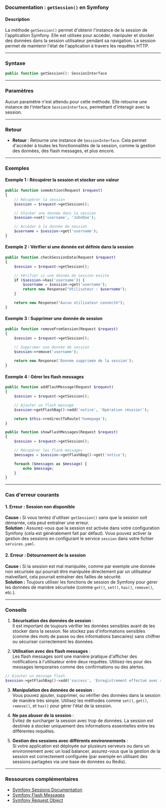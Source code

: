 ### Documentation : `getSession()` en Symfony

#### Description

La méthode `getSession()` permet d'obtenir l'instance de la session de l'application Symfony. Elle est utilisée pour accéder, manipuler et stocker des données dans la session utilisateur pendant sa navigation. La session permet de maintenir l'état de l'application à travers les requêtes HTTP.

---

### Syntaxe

```php
public function getSession(): SessionInterface
```

---

### Paramètres

Aucun paramètre n'est attendu pour cette méthode. Elle retourne une instance de l'interface `SessionInterface`, permettant d'interagir avec la session.

---

### Retour

- **Retour** : Retourne une instance de `SessionInterface`. Cela permet d'accéder à toutes les fonctionnalités de la session, comme la gestion des données, des flash messages, et plus encore.

---

### Exemples

#### Exemple 1 : Récupérer la session et stocker une valeur

```php
public function someAction(Request $request)
{
    // Récupérer la session
    $session = $request->getSession();

    // Stocker une donnée dans la session
    $session->set('username', 'JohnDoe');

    // Accéder à la donnée de session
    $username = $session->get('username');
}
```

#### Exemple 2 : Vérifier si une donnée est définie dans la session

```php
public function checkSessionData(Request $request)
{
    $session = $request->getSession();

    // Vérifier si une donnée de session existe
    if ($session->has('username')) {
        $username = $session->get('username');
        return new Response("Utilisateur : $username");
    }

    return new Response("Aucun utilisateur connecté");
}
```

#### Exemple 3 : Supprimer une donnée de session

```php
public function removeFromSession(Request $request)
{
    $session = $request->getSession();

    // Supprimer une donnée de session
    $session->remove('username');
    
    return new Response('Donnée supprimée de la session');
}
```

#### Exemple 4 : Gérer les flash messages

```php
public function addFlashMessage(Request $request)
{
    $session = $request->getSession();

    // Ajouter un flash message
    $session->getFlashBag()->add('notice', 'Opération réussie!');

    return $this->redirectToRoute('homepage');
}

public function showFlashMessages(Request $request)
{
    $session = $request->getSession();

    // Récupérer les flash messages
    $messages = $session->getFlashBag()->get('notice');

    foreach ($messages as $message) {
        echo $message;
    }
}
```

---

### Cas d'erreur courants

#### 1. **Erreur : Session non disponible**

**Cause :** Si vous tentez d'utiliser `getSession()` sans que la session soit démarrée, cela peut entraîner une erreur.  
**Solution :** Assurez-vous que la session est activée dans votre configuration Symfony (cela est généralement fait par défaut). Vous pouvez activer la gestion des sessions en configurant le service `session` dans votre fichier `services.yaml`.

#### 2. **Erreur : Détournement de la session**

**Cause :** Si la session est mal manipulée, comme par exemple une donnée non sécurisée qui pourrait être manipulée directement par un utilisateur malveillant, cela pourrait entraîner des failles de sécurité.  
**Solution :** Toujours utiliser les fonctions de session de Symfony pour gérer les données de manière sécurisée (comme `get()`, `set()`, `has()`, `remove()`, etc.).

---

### Conseils

1. **Sécurisation des données de session** :  
    Il est important de toujours vérifier les données sensibles avant de les stocker dans la session. Ne stockez pas d'informations sensibles (comme des mots de passe ou des informations bancaires) sans chiffrer ou sécuriser correctement les données.
    
2. **Utilisation avec des flash messages** :  
    Les flash messages sont une manière pratique d'afficher des notifications à l'utilisateur entre deux requêtes. Utilisez-les pour des messages temporaires comme des confirmations ou des alertes.
    

```php
// Ajouter un message flash
$session->getFlashBag()->add('success', 'Enregistrement effectué avec succès');
```

3. **Manipulation des données de session** :  
    Vous pouvez ajouter, supprimer, ou vérifier des données dans la session de manière très simple. Utilisez les méthodes comme `set()`, `get()`, `remove()`, et `has()` pour gérer l'état de la session.
    
4. **Ne pas abuser de la session** :  
    Évitez de surcharger la session avec trop de données. La session est destinée à stocker uniquement des informations essentielles entre les différentes requêtes.
    
5. **Gestion des sessions avec différents environnements** :  
    Si votre application est déployée sur plusieurs serveurs ou dans un environnement avec un load balancer, assurez-vous que la gestion de la session est correctement configurée (par exemple en utilisant des sessions partagées via une base de données ou Redis).
    

---

### Ressources complémentaires

- [Symfony Sessions Documentation](https://symfony.com/doc/current/session.html)
- [Symfony Flash Messages](https://symfony.com/doc/current/controller/flash.html)
- [Symfony Request Object](https://symfony.com/doc/current/components/http_foundation.html#the-request-object)